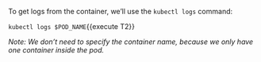 To get logs from the container, we’ll use the `kubectl logs` command:

`kubectl logs $POD_NAME`{{execute T2}}

*Note: We don’t need to specify the container name, because we only have one container inside the pod.*